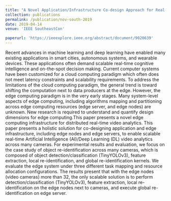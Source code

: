 ```yaml
---
title: "A Novel Application/Infrastructure Co-design Approach for Real-time Edge Video Analytics"
collection: publications
permalink: /publication/nov-south-2019
date: 2019-04-14
venue: 'IEEE SoutheastCon'

paperurl: 'https://ieeexplore.ieee.org/abstract/document/9020639'
---
```

Recent advances in machine learning and deep learning have enabled many existing applications in smart cities, autonomous systems, and wearable devices. These applications often demand scalable real-time cognitive intelligence and on-the-spot decision making. Current computer systems have been customized for a cloud computing paradigm which often does not meet latency constraints and scalability requirements. To address the limitations of the cloud computing paradigm, the general trend is toward shifting the computation next to data producers at the edge. However, the edge computing paradigm is in the very early stages. Many system-level aspects of edge computing, including algorithms mapping and partitioning across edge computing resources (edge server, and edge nodes) are unknown. New research is required to understand and quantify design dimensions for edge computing.This paper presents a novel edge computing infrastructure for distributed real-time video analytics. This paper presents a holistic solution for co-designing application and edge infrastructure, including edge nodes and edge servers, to enable scalable real-time Artificial Intelligence (AI)/Deep Learning (DL) video analytics across many cameras. For experimental results and evaluation, we focus on the case study of object re-identification across many cameras, which is composed of object detection/classification (TinyYOLOv3), feature extraction, local re-identification, and global re-identification kernels. We evaluate the edge system under three different task mapping and resource allocation configurations. The results present that with the edge nodes (video cameras) more than 32, the only scalable solution is to perform detection/classification (TinyYOLOv3), feature extraction, local re-identification on the edge nodes next to cameras, and execute global re-identification on edge server.
